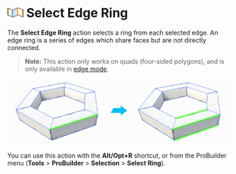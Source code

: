 # ![Select Edge Ring icon](images/icons/Selection_Ring.png) Select Edge Ring

The __Select Edge Ring__ action selects a ring from each selected edge. An edge ring is a series of edges which share faces but are not directly connected.

> **Note:** This action only works on quads (four-sided polygons), and is only available in [edge mode](modes.md).

![Select Edge Ring Examples](images/Selection_RingExample.png)

You can use this action with the **Alt/Opt+R** shortcut, or from the ProBuilder menu (**Tools** > **ProBuilder** > **Selection** > **Select Ring**).
